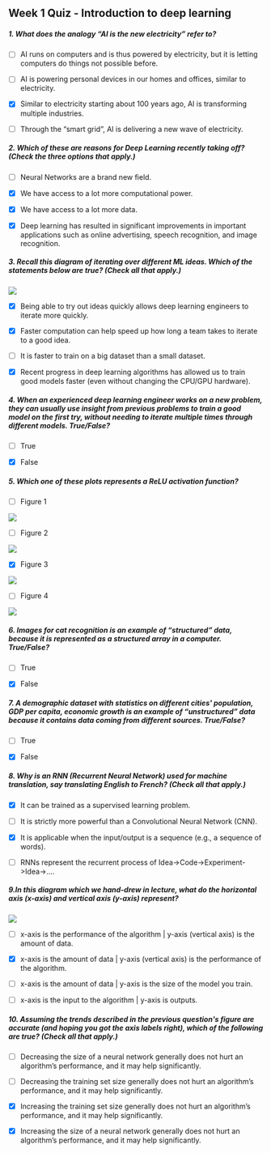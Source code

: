 
## Week 1 Quiz - Introduction to deep learning

##### 1. What does the analogy “AI is the new electricity” refer to?

- [ ] AI runs on computers and is thus powered by electricity, but it is letting computers do things not possible before.

- [ ] AI is powering personal devices in our homes and offices, similar to electricity.

- [x] Similar to electricity starting about 100 years ago, AI is transforming multiple industries.

- [ ] Through the “smart grid”, AI is delivering a new wave of electricity.

##### 2. Which of these are reasons for Deep Learning recently taking off? (Check the three options that apply.)

- [ ] Neural Networks are a brand new field.

- [x] We have access to a lot more computational power.

- [x] We have access to a lot more data.

- [x] Deep learning has resulted in significant improvements in important applications such as online advertising, speech recognition, and image recognition.

##### 3. Recall this diagram of iterating over different ML ideas. Which of the statements below are true? (Check all that apply.)

<img src=img/01_01.png />

- [x] Being able to try out ideas quickly allows deep learning engineers to iterate more quickly.

- [x] Faster computation can help speed up how long a team takes to iterate to a good idea.

- [ ] It is faster to train on a big dataset than a small dataset.

- [x] Recent progress in deep learning algorithms has allowed us to train good models faster (even without changing the CPU/GPU hardware).

##### 4. When an experienced deep learning engineer works on a new problem, they can usually use insight from previous problems to train a good model on the first try, without needing to iterate multiple times through different models. True/False?

- [ ] True

- [x] False

##### 5. Which one of these plots represents a ReLU activation function?

- [ ] Figure 1

<img src=img/01_02.png />

- [ ] Figure 2

<img src=img/01_03.png />

- [x] Figure 3

<img src=img/01_04.png />

- [ ] Figure 4

<img src=img/01_05.png />

##### 6. Images for cat recognition is an example of “structured” data, because it is represented as a structured array in a computer. True/False?

- [ ] True

- [x] False

##### 7. A demographic dataset with statistics on different cities' population, GDP per capita, economic growth is an example of “unstructured” data because it contains data coming from different sources. True/False?

- [ ] True

- [x] False

##### 8. Why is an RNN (Recurrent Neural Network) used for machine translation, say translating English to French? (Check all that apply.)

- [x] It can be trained as a supervised learning problem.

- [ ] It is strictly more powerful than a Convolutional Neural Network (CNN).

- [x] It is applicable when the input/output is a sequence (e.g., a sequence of words).

- [ ] RNNs represent the recurrent process of Idea->Code->Experiment->Idea->....

##### 9.In this diagram which we hand-drew in lecture, what do the horizontal axis (x-axis) and vertical axis (y-axis) represent?

<img src = img/01_06.png />

- [ ] x-axis is the performance of the algorithm | y-axis (vertical axis) is the amount of data.

- [x] x-axis is the amount of data | y-axis (vertical axis) is the performance of the algorithm.

- [ ] x-axis is the amount of data | y-axis is the size of the model you train.

- [ ] x-axis is the input to the algorithm | y-axis is outputs.

##### 10. Assuming the trends described in the previous question's figure are accurate (and hoping you got the axis labels right), which of the following are true? (Check all that apply.)

- [ ] Decreasing the size of a neural network generally does not hurt an algorithm’s performance, and it may help significantly.

- [ ] Decreasing the training set size generally does not hurt an algorithm’s performance, and it may help significantly.

- [x] Increasing the training set size generally does not hurt an algorithm’s performance, and it may help significantly.

- [x] Increasing the size of a neural network generally does not hurt an algorithm’s performance, and it may help significantly.
